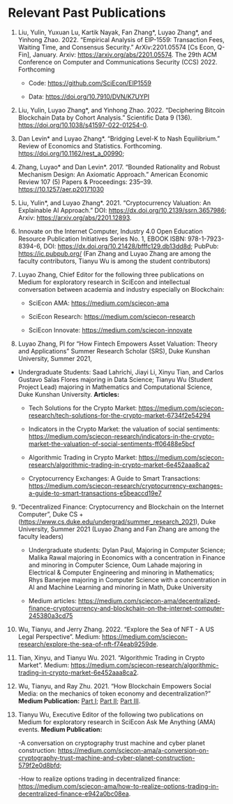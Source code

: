 # Relevant Past Publications

1. Liu, Yulin, Yuxuan Lu, Kartik Nayak, Fan Zhang*, Luyao Zhang*, and Yinhong Zhao. 2022. “Empirical Analysis of EIP-1559: Transaction Fees, Waiting Time, and Consensus Security.” ArXiv:2201.05574 [Cs Econ, Q-Fin], January. Arxiv: https://arxiv.org/abs/2201.05574. The 29th ACM Conference on Computer and Communications Security (CCS) 2022. Forthcoming 
   - Code: https://github.com/SciEcon/EIP1559
   
   - Data: https://doi.org/10.7910/DVN/K7UYPI


2. Liu, Yulin, Luyao Zhang*, and Yinhong Zhao. 2022. “Deciphering Bitcoin Blockchain Data by Cohort Analysis.” Scientific Data 9 (136).  https://doi.org/10.1038/s41597-022-01254-0. 

  

3. Dan Levin* and Luyao Zhang*. “Bridging Level-K to Nash Equilibrium.” Review of Economics and Statistics. Forthcoming.  https://doi.org/10.1162/rest_a_00990;  

 

4. Zhang, Luyao* and Dan Levin*. 2017. “Bounded Rationality and Robust Mechanism Design: An Axiomatic Approach.” American Economic Review 107 (5) Papers & Proceedings: 235–39. https://10.1257/aer.p20171030 

 

5. Liu, Yulin*, and Luyao Zhang*. 2021. “Cryptocurrency Valuation: An Explainable AI Approach.” DOI: https://dx.doi.org/10.2139/ssrn.3657986; Arxiv: https://arxiv.org/abs/2201.12893. 

 

6. Innovate on the Internet Computer, Industry 4.0 Open Education Resource Publication Initiatives Series No. 1, EBOOK ISBN: 978-1-7923-8394-6, DOI: https://dx.doi.org/10.21428/bfffc129.db13dd8d; PubPub: https://ic.pubpub.org/ (Fan Zhang and Luyao Zhang are among the faculty contributors, Tianyu Wu is among the student contributors) 

 
7. Luyao Zhang, Chief Editor for the following three publications on Medium for exploratory research in SciEcon and intellectual conversation between academia and industry especially on Blockchain: 

   - SciEcon AMA: https://medium.com/sciecon-ama 

   - SciEcon Research: https://medium.com/sciecon-research 

   - SciEcon Innovate: https://medium.com/sciecon-innovate 
 

8. Luyao Zhang, PI for “How Fintech Empowers Asset Valuation: Theory and Applications” Summer 	 Research Scholar (SRS), Duke Kunshan University, Summer 2021,  


- Undergraduate Students: Saad Lahrichi, Jiayi Li, Xinyu Tian, and Carlos Gustavo Salas Flores majoring in Data Science; Tianyu Wu (Student Project Lead) majoring in Mathematics and Computational Science, Duke Kunshan University. **Articles:**   

  - Tech Solutions for the Crypto Market: https://medium.com/sciecon-research/tech-solutions-for-the-crypto-market-6734f2e54294 

  - Indicators in the Crypto Market: the valuation of social sentiments: https://medium.com/sciecon-research/indicators-in-the-crypto-market-the-valuation-of-social-sentiments-ff06488e5bcf 

  - Algorithmic Trading in Crypto Market: https://medium.com/sciecon-research/algorithmic-trading-in-crypto-market-6e452aaa8ca2 

  - Cryptocurrency Exchanges: A Guide to Smart Transactions: https://medium.com/sciecon-research/cryptocurrency-exchanges-a-guide-to-smart-transactions-e5beaccd19e7 

 

9. “Decentralized Finance: Cryptocurrency and Blockchain on the Internet Computer”, Duke CS + (https://www.cs.duke.edu/undergrad/summer_research_2021), Duke University, Summer 2021 (Luyao Zhang and Fan Zhang are among the faculty leaders) 

   - Undergraduate students: Dylan Paul, Majoring in Computer Science; Malika Rawal majoring in Economics with a concentration in Finance and minoring in Computer Science, Oum Lahade majoring in Electrical & Computer Engineering and minoring in Mathematics; Rhys Banerjee majoring in Computer Science with a concentration in AI and Machine Learning and minoring in Math, Duke University 

   - Medium articles: https://medium.com/sciecon-ama/decentralized-finance-cryptocurrency-and-blockchain-on-the-internet-computer-245380a3cd75 

 

10. Wu, Tianyu, and Jerry Zhang. 2022. “Explore the Sea of NFT - A US Legal Perspective”. Medium:  https://medium.com/sciecon-research/explore-the-sea-of-nft-f74eab9259de. 

 

11. Tian, Xinyu, and Tianyu Wu. 2021. “Algorithmic Trading in Crypto Market”. Medium: https://medium.com/sciecon-research/algorithmic-trading-in-crypto-market-6e452aaa8ca2. 

12.  Wu, Tianyu, and Ray Zhu. 2021. “How Blockchain Empowers Social Media: on the mechanics of token economy and decentralization?”  **Medium Publication:** [Part I](https://medium.com/sciecon-research/how-blockchain-empowers-social-media-on-the-mechanics-of-token-economy-and-decentralization-d89ca0251096); [Part II](https://medium.com/sciecon-research/how-blockchain-empowers-social-media-on-the-mechanics-of-token-economy-and-decentralization-8858220d863a); [Part III](https://medium.com/sciecon-research/how-blockchain-empowers-social-media-on-the-mechanics-of-token-economy-and-decentralization-7223c3364e9a).
    
13. Tianyu Wu, Executive Editor of the following two publications on Medium for exploratory research in SciEcon Ask Me Anything (AMA) events. **Medium Publication:** 

    -A conversation on cryptography trust machine and cyber planet construction: https://medium.com/sciecon-ama/a-conversion-on-cryptography-trust-machine-and-cyber-planet-construction-579f2e0d8bfd;  

    -How to realize options trading in decentralized finance: https://medium.com/sciecon-ama/how-to-realize-options-trading-in-decentralized-finance-e942a0bc08ea. 

 
